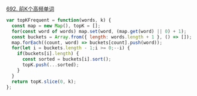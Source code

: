 [692. 前K个高频单词](https://leetcode.cn/problems/top-k-frequent-words/description/)

```javascript
var topKFrequent = function(words, k) {
  const map = new Map(), topK = [];
  for(const word of words) map.set(word, (map.get(word) || 0) + 1);
  const buckets = Array.from({ length: words.length + 1 }, () => []);
  map.forEach((count, word) => buckets[count].push(word));
  for(let i = buckets.length - 1;i >= 0;--i) {
    if(buckets[i].length) {
      const sorted = buckets[i].sort();
      topK.push(...sorted);
    }
  }
  return topK.slice(0, k);
};
```